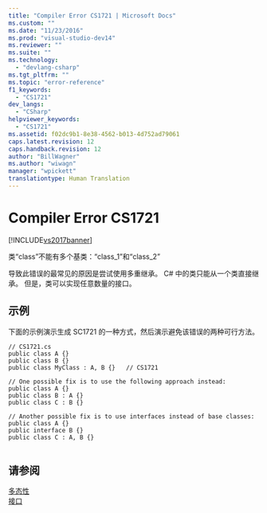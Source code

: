 ```yaml
---
title: "Compiler Error CS1721 | Microsoft Docs"
ms.custom: ""
ms.date: "11/23/2016"
ms.prod: "visual-studio-dev14"
ms.reviewer: ""
ms.suite: ""
ms.technology: 
  - "devlang-csharp"
ms.tgt_pltfrm: ""
ms.topic: "error-reference"
f1_keywords: 
  - "CS1721"
dev_langs: 
  - "CSharp"
helpviewer_keywords: 
  - "CS1721"
ms.assetid: f02dc9b1-8e38-4562-b013-4d752ad79061
caps.latest.revision: 12
caps.handback.revision: 12
author: "BillWagner"
ms.author: "wiwagn"
manager: "wpickett"
translationtype: Human Translation
---
```

# Compiler Error CS1721
[!INCLUDE[vs2017banner](../../../csharp/includes/vs2017banner.md)]

类“class”不能有多个基类：“class\_1”和“class\_2”  
  
 导致此错误的最常见的原因是尝试使用多重继承。  C\# 中的类只能从一个类直接继承。  但是，类可以实现任意数量的接口。  
  
## 示例  
 下面的示例演示生成 SC1721 的一种方式，然后演示避免该错误的两种可行方法。  
  
```  
// CS1721.cs  
public class A {}  
public class B {}  
public class MyClass : A, B {}   // CS1721  
  
// One possible fix is to use the following approach instead:  
public class A {}  
public class B : A {}  
public class C : B {}  
  
// Another possible fix is to use interfaces instead of base classes:  
public class A {}  
public interface B {}  
public class C : A, B {}  
  
```  
  
## 请参阅  
 [多态性](../../../csharp/programming-guide/classes-and-structs/polymorphism.md)   
 [接口](../../../csharp/programming-guide/interfaces/index.md)